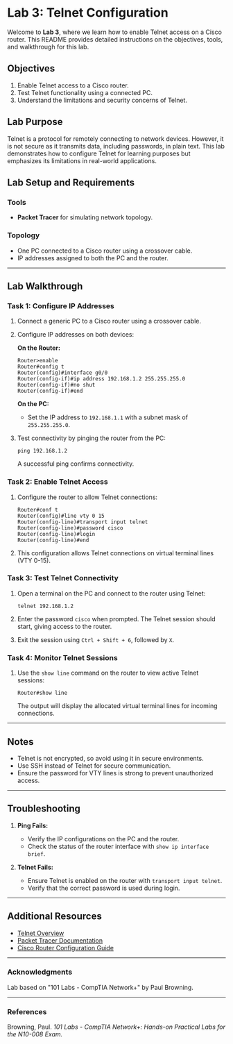 # Lab 3: Telnet Configuration

Welcome to **Lab 3**, where we learn how to enable Telnet access on a Cisco router. This README provides detailed instructions on the objectives, tools, and walkthrough for this lab.

## Objectives

1. Enable Telnet access to a Cisco router.
2. Test Telnet functionality using a connected PC.
3. Understand the limitations and security concerns of Telnet.

## Lab Purpose

Telnet is a protocol for remotely connecting to network devices. However, it is not secure as it transmits data, including passwords, in plain text. This lab demonstrates how to configure Telnet for learning purposes but emphasizes its limitations in real-world applications.

## Lab Setup and Requirements

### Tools

- **Packet Tracer** for simulating network topology.

### Topology

- One PC connected to a Cisco router using a crossover cable.
- IP addresses assigned to both the PC and the router.

---

## Lab Walkthrough

### Task 1: Configure IP Addresses

1. Connect a generic PC to a Cisco router using a crossover cable.
2. Configure IP addresses on both devices:

   **On the Router:**
   ```
   Router>enable
   Router#config t
   Router(config)#interface g0/0
   Router(config-if)#ip address 192.168.1.2 255.255.255.0
   Router(config-if)#no shut
   Router(config-if)#end
   ```

   **On the PC:**
   - Set the IP address to `192.168.1.1` with a subnet mask of `255.255.255.0`.

3. Test connectivity by pinging the router from the PC:

   ```
   ping 192.168.1.2
   ```

   A successful ping confirms connectivity.

### Task 2: Enable Telnet Access

1. Configure the router to allow Telnet connections:

   ```
   Router#conf t
   Router(config)#line vty 0 15
   Router(config-line)#transport input telnet
   Router(config-line)#password cisco
   Router(config-line)#login
   Router(config-line)#end
   ```

2. This configuration allows Telnet connections on virtual terminal lines (VTY 0-15).

### Task 3: Test Telnet Connectivity

1. Open a terminal on the PC and connect to the router using Telnet:

   ```
   telnet 192.168.1.2
   ```

2. Enter the password `cisco` when prompted. The Telnet session should start, giving access to the router.

3. Exit the session using `Ctrl + Shift + 6`, followed by `X`.

### Task 4: Monitor Telnet Sessions

1. Use the `show line` command on the router to view active Telnet sessions:

   ```
   Router#show line
   ```

   The output will display the allocated virtual terminal lines for incoming connections.

---

## Notes

- Telnet is not encrypted, so avoid using it in secure environments.
- Use SSH instead of Telnet for secure communication.
- Ensure the password for VTY lines is strong to prevent unauthorized access.

---

## Troubleshooting

1. **Ping Fails:**
   - Verify the IP configurations on the PC and the router.
   - Check the status of the router interface with `show ip interface brief`.

2. **Telnet Fails:**
   - Ensure Telnet is enabled on the router with `transport input telnet`.
   - Verify that the correct password is used during login.

---

## Additional Resources

- [Telnet Overview](https://en.wikipedia.org/wiki/Telnet)
- [Packet Tracer Documentation](https://www.netacad.com/courses/packet-tracer)
- [Cisco Router Configuration Guide](https://www.cisco.com/c/en/us/td/docs/routers/)

---

### **Acknowledgments**
Lab based on "101 Labs - CompTIA Network+" by Paul Browning.

---

### **References**
Browning, Paul. *101 Labs - CompTIA Network+: Hands-on Practical Labs for the N10-008 Exam.*
